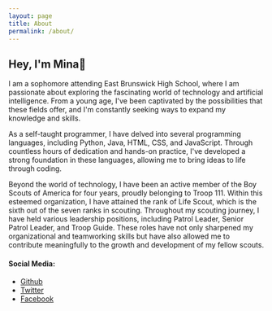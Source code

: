 ```yaml
---
layout: page
title: About
permalink: /about/
---
```


## Hey, I'm Mina👋

I am a sophomore attending East Brunswick High School, where I am passionate about exploring the fascinating world of technology and artificial intelligence. From a young age, I've been captivated by the possibilities that these fields offer, and I'm constantly seeking ways to expand my knowledge and skills.

As a self-taught programmer, I have delved into several programming languages, including Python, Java, HTML, CSS, and JavaScript. Through countless hours of dedication and hands-on practice, I've developed a strong foundation in these languages, allowing me to bring ideas to life through coding.

Beyond the world of technology, I have been an active member of the Boy Scouts of America for four years, proudly belonging to Troop 111. Within this esteemed organization, I have attained the rank of Life Scout, which is the sixth out of the seven ranks in scouting. Throughout my scouting journey, I have held various leadership positions, including Patrol Leader, Senior Patrol Leader, and Troop Guide. These roles have not only sharpened my organizational and teamworking skills but have also allowed me to contribute meaningfully to the growth and development of my fellow scouts.

#### Social Media:
- <a href="https://github.com/MinaGirgis2000">Github</a>
- <a href="https://twitter.com/minagirgis1231">Twitter</a>
- <a href="https://www.facebook.com/mina.hany.5458498">Facebook</a>
